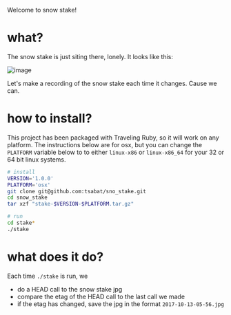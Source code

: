 Welcome to snow stake!

# what?

The snow stake is just siting there, lonely.  It looks like this:

![image](https://www.mtbachelor.com/webcams/snowstake.jpg?44862)

Let's make a recording of the snow stake each time it changes.  Cause we can.

# how to install?

This project has been packaged with Traveling Ruby, so it will work on any platform.  The instructions below are for osx, but you can change the `PLATFORM` variable below to to either `linux-x86` or `linux-x86_64` for your 32 or 64 bit linux systems.

```bash
# install
VERSION='1.0.0'
PLATFORM='osx'
git clone git@github.com:tsabat/sno_stake.git
cd snow_stake
tar xzf "stake-$VERSION-$PLATFORM.tar.gz"

# run
cd stake*
./stake
```

# what does it do?

Each time `./stake` is run, we

* do a HEAD call to the snow stake jpg
* compare the etag of the HEAD call to the last call we made
* if the etag has changed, save the jpg in the format `2017-10-13-05-56.jpg`